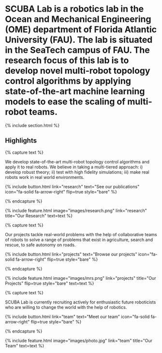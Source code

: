 ---
---

# SCUBA Lab is a robotics lab in the Ocean and Mechanical Engineering (OME) department of Florida Atlantic University (FAU). The lab is situated in the SeaTech campus of FAU. The research focus of this lab is to develop novel multi-robot topology control algorithms by applying state-of-the-art machine learning models to ease the scaling of multi-robot teams.



{% include section.html %}

## Highlights

{% capture text %}

We develop state-of-the-art multi-robot topology control algorithms and apply it to real robots. We believe in taking a multi-tiered approach: i) develop robust theory; ii) test with high fidelity simulations; iii) make real robots work in real world environments.

{%
  include button.html
  link="research"
  text="See our publications"
  icon="fa-solid fa-arrow-right"
  flip=true
  style="bare"
%}

{% endcapture %}

{%
  include feature.html
  image="images/research.png"
  link="research"
  title="Our Research"
  text=text
%}

{% capture text %}

Our projects tackle real-world problems with the help of collaborative teams of robots to solve a range of problems that exist in agriculture, search and rescue, to safe autonomy on roads. 

{%
  include button.html
  link="projects"
  text="Browse our projects"
  icon="fa-solid fa-arrow-right"
  flip=true
  style="bare"
%}

{% endcapture %}

{%
  include feature.html
  image="images/mrs.png"
  link="projects"
  title="Our Projects"
  flip=true
  style="bare"
  text=text
%}

{% capture text %}

SCUBA Lab is currently recruiting actively for enthusiastic future roboticists who are willing to change the world with the help of robotics.

{%
  include button.html
  link="team"
  text="Meet our team"
  icon="fa-solid fa-arrow-right"
  flip=true
  style="bare"
%}

{% endcapture %}

{%
  include feature.html
  image="images/photo.jpg"
  link="team"
  title="Our Team"
  text=text
%}
